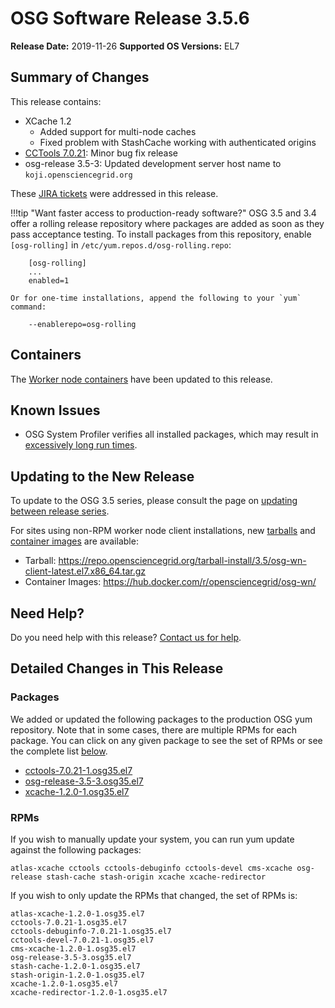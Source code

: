 OSG Software Release 3.5.6
===========================

**Release Date:** 2019-11-26
**Supported OS Versions:** EL7

Summary of Changes
------------------

This release contains:

-   XCache 1.2
    -   Added support for multi-node caches
    -   Fixed problem with StashCache working with authenticated origins
-   [CCTools 7.0.21](https://groups.google.com/forum/#!topic/cctools-nd/BTaG_o_qeSg): Minor bug fix release
-   osg-release 3.5-3: Updated development server host name to `koji.opensciencegrid.org`

These
[JIRA tickets](https://jira.opensciencegrid.org/issues/?jql=project%20%3D%20SOFTWARE%20AND%20fixVersion%20%3D%203.5.6%20ORDER%20BY%20priority%20DESC%2C%20key%20DESC)
were addressed in this release.

!!!tip "Want faster access to production-ready software?"
    OSG 3.5 and 3.4 offer a rolling release repository where packages are added as soon as they pass acceptance testing.
    To install packages from this repository, enable `[osg-rolling]` in `/etc/yum.repos.d/osg-rolling.repo`:

        [osg-rolling]
        ...
        enabled=1

    Or for one-time installations, append the following to your `yum` command:

        --enablerepo=osg-rolling

Containers
----------

The [Worker node containers](/worker-node/using-wn-containers/) have been updated to this release.

Known Issues
------------

- OSG System Profiler verifies all installed packages, which may result in
[excessively long run times](https://opensciencegrid.atlassian.net/browse/SOFTWARE-3804).


Updating to the New Release
---------------------------

To update to the OSG 3.5 series, please consult the page on
[updating between release series](/release/release_series#updating-to-osg-35).

For sites using non-RPM worker node client installations, new [tarballs](/worker-node/install-wn-tarball) and
[container images](/worker-node/using-wn-containers) are available:

- Tarball: <https://repo.opensciencegrid.org/tarball-install/3.5/osg-wn-client-latest.el7.x86_64.tar.gz>
- Container Images: <https://hub.docker.com/r/opensciencegrid/osg-wn/>

Need Help?
----------

Do you need help with this release? [Contact us for help](/common/help).

Detailed Changes in This Release
--------------------------------

### Packages

We added or updated the following packages to the production OSG yum repository.
Note that in some cases, there are multiple RPMs for each package.
You can click on any given package to see the set of RPMs or see the complete list [below](#rpms).

-   [cctools-7.0.21-1.osg35.el7](https://koji.chtc.wisc.edu/koji/search?match=glob&type=build&terms=cctools-7.0.21-1.osg35.el7)
-   [osg-release-3.5-3.osg35.el7](https://koji.chtc.wisc.edu/koji/search?match=glob&type=build&terms=osg-release-3.5-3.osg35.el7)
-   [xcache-1.2.0-1.osg35.el7](https://koji.chtc.wisc.edu/koji/search?match=glob&type=build&terms=xcache-1.2.0-1.osg35.el7)

### RPMs

If you wish to manually update your system, you can run yum update against the following packages:

    atlas-xcache cctools cctools-debuginfo cctools-devel cms-xcache osg-release stash-cache stash-origin xcache xcache-redirector

If you wish to only update the RPMs that changed, the set of RPMs is:

``` file
atlas-xcache-1.2.0-1.osg35.el7
cctools-7.0.21-1.osg35.el7
cctools-debuginfo-7.0.21-1.osg35.el7
cctools-devel-7.0.21-1.osg35.el7
cms-xcache-1.2.0-1.osg35.el7
osg-release-3.5-3.osg35.el7
stash-cache-1.2.0-1.osg35.el7
stash-origin-1.2.0-1.osg35.el7
xcache-1.2.0-1.osg35.el7
xcache-redirector-1.2.0-1.osg35.el7
```
